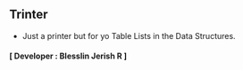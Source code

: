 ## Trinter
- Just a printer but for yo Table Lists in the Data Structures.
#### **[ Developer : Blesslin Jerish R ]**
